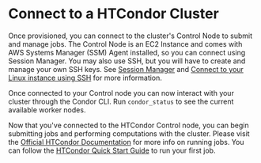# Connect to a HTCondor Cluster

Once provisioned, you can connect to the cluster's Control Node to submit and
manage jobs.  The Control Node is an EC2 Instance and comes with AWS Systems
Manager (SSM) Agent installed, so you can connect using Session Manager. You may
also use SSH, but you will have to create and manage your own SSH keys. See
[Session Manager](https://docs.aws.amazon.com/systems-manager/latest/userguide/session-manager.html)
and [Connect to your Linux instance using SSH](https://docs.aws.amazon.com/AWSEC2/latest/UserGuide/AccessingInstancesLinux.html)
for more information.

Once connected to your Control node you can now interact with your cluster
through the Condor CLI. Run `condor_status` to see the current available worker
nodes.

Now that you've connected to the HTCondor Control node, you can begin submitting
jobs and performing computations with the cluster. Please visit the
[Official HTCondor Documentation](https://htcondor.readthedocs.io/en/latest/users-manual/welcome-to-htcondor.html)
for more info on running jobs. You can follow the
[HTCondor Quick Start Guide](https://htcondor.readthedocs.io/en/latest/users-manual/quick-start-guide.html)
to run your first job.

